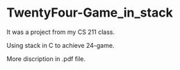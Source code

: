 # TwentyFour-Game_in_stack

It was a project from my CS 211 class.

Using stack in C to achieve 24-game.

More discription in .pdf file.
